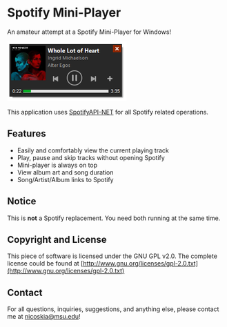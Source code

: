 # Spotify Mini-Player
An amateur attempt at a Spotify Mini-Player for Windows!

![screenshot](https://raw.githubusercontent.com/nicoskia/spotifyminiplayer/master/spotify.PNG)

This application uses [SpotifyAPI-NET](https://github.com/JohnnyCrazy/SpotifyAPI-NET) for all Spotify related operations.

## Features
* Easily and comfortably view the current playing track
* Play, pause and skip tracks without opening Spotify
* Mini-player is always on top 
* View album art and song duration
* Song/Artist/Album links to Spotify

## Notice
This is **not** a Spotify replacement. You need both running at the same time.

## Copyright and License
This piece of software is licensed under the GNU GPL v2.0. The complete license could be found at [http://www.gnu.org/licenses/gpl-2.0.txt](http://www.gnu.org/licenses/gpl-2.0.txt)

## Contact
For all questions, inquiries, suggestions, and anything else, please contact me at nicoskia@msu.edu!
